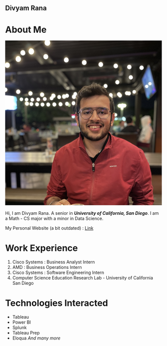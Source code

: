 ## Divyam Rana

<!-- The purpose is to give an introduction of who you are as a programmer, who you are as a person, and any other interesting things you'd like to share with the kind of person who might be taking a look at your profile (think potential employers, open source devs, generally just the kinds of people who would be looking at the source code for a project you made).
Pictures
All the core Markdown constructs in GitHub Flavored MarkdownLinks to an external site.
Headings
Styling text
Quoting text
Quoting code
External Links
Section links
Relative links (Link to another .md file or an image in your repo. If linking to an image, encode it as a regular link rather than an image.)
Ordered and Unordered Lists
Task lists

 -->

# About Me

![alt-text-1](Pictures/IMG_6538%202.jpeg  "Me")

Hi, I am Divyam Rana. A senior in **_University of California, San Diego_**. I am a Math - CS major with a minor in Data Science. 

My Personal Website (a bit outdated) : [Link](https://divyamrana.github.io)

# Work Experience

1. Cisco Systems : Business Analyst Intern
2. AMD : Business Operations Intern
3. Cisco Systems : Software Engineering Intern
4. Computer Science Education Research Lab - University of California San Diego

# Technologies Interacted

- Tableau
- Power BI
- Splunk
- Tableau Prep
- Eloqua
_And many more_
